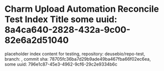 # Charm Upload Automation Reconcile Test Index Title some uuid: 8a4ca640-2828-432a-9c00-82e6a2d51040
 placeholder index content for testing,  repository: deusebio/repo-test,  branch: ,  commit sha: 78705fc36ba7d29b9ade49ba467fba66f02ec6ea,  some uuid: 796e1c87-45e3-4962-9cf6-29c2e9334b6c
